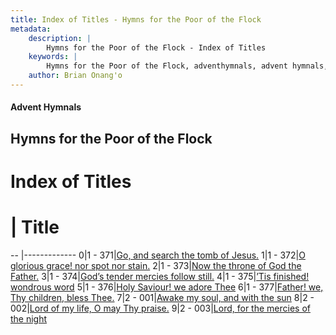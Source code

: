 ```yaml
---
title: Index of Titles - Hymns for the Poor of the Flock
metadata:
    description: |
        Hymns for the Poor of the Flock - Index of Titles
    keywords: |
        Hymns for the Poor of the Flock, adventhymnals, advent hymnals, index
    author: Brian Onang'o
---
```


#### Advent Hymnals

## Hymns for the Poor of the Flock

# Index of Titles
# | Title                        
-- |-------------
0|1 - 371|[Go, and search the tomb of Jesus.](/301-400/371-380/01.Go,-and-search-the-tomb-of-Jesus)
1|1 - 372|[O glorious grace! nor spot nor stain.](/301-400/371-380/02.O-glorious-grace!-nor-spot-nor-stain)
2|1 - 373|[Now the throne of God the Father.](/301-400/371-380/03.Now-the-throne-of-God-the-Father)
3|1 - 374|[God’s tender mercies follow still.](/301-400/371-380/04.God’s-tender-mercies-follow-still)
4|1 - 375|[’Tis finished! wondrous word](/301-400/371-380/05.’Tis-finished!-wondrous-word)
5|1 - 376|[Holy Saviour! we adore Thee](/301-400/371-380/06.Holy-Saviour!-we-adore-Thee)
6|1 - 377|[Father! we, Thy children, bless Thee.](/301-400/371-380/07.Father!-we,-Thy-children,-bless-Thee)
7|2 - 001|[Awake my soul, and with the sun](/301-400/371-380/08.Awake-my-soul,-and-with-the-sun)
8|2 - 002|[Lord of my life, O may Thy praise.](/301-400/371-380/09.Lord-of-my-life,-O-may-Thy-praise)
9|2 - 003|[Lord, for the mercies of the night](/301-400/371-380/10.Lord,-for-the-mercies-of-the-night)